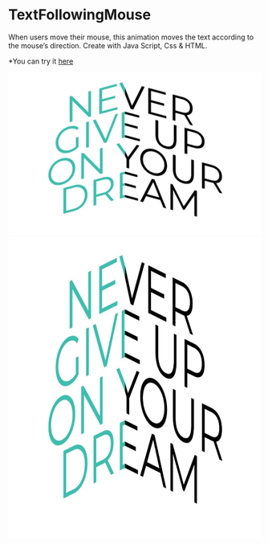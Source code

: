 # TextFollowingMouse
When users move their mouse, this animation moves the text according to the mouse’s direction.
Create with Java Script, Css & HTML.

*You can try it [here](https://sh-anna.github.io/TextFollowingMouse/)

![](Capture.JPG)
<img src="https://github.com/sh-anna/TextFollowingMouse/blob/main/Capture.JPG" width="700" height="600">
